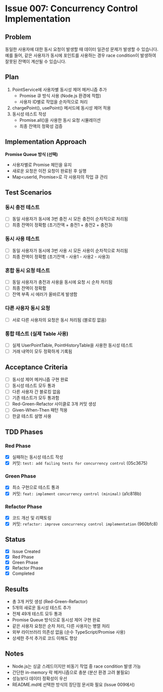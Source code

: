 # Issue 007: Concurrency Control Implementation

## Problem
동일한 사용자에 대한 동시 요청이 발생할 때 데이터 일관성 문제가 발생할 수 있습니다. 예를 들어, 같은 사용자가 동시에 포인트를 사용하는 경우 race condition이 발생하여 잘못된 잔액이 계산될 수 있습니다.

## Plan
1. PointService에 사용자별 동시성 제어 메커니즘 추가
   - Promise 큐 방식 사용 (Node.js 환경에 적합)
   - 사용자 ID별로 작업을 순차적으로 처리
2. chargePoint(), usePoint() 메서드에 동시성 제어 적용
3. 동시성 테스트 작성
   - Promise.all()을 사용한 동시 요청 시뮬레이션
   - 최종 잔액의 정확성 검증

## Implementation Approach
**Promise Queue 방식 (선택)**
- 사용자별로 Promise 체인을 유지
- 새로운 요청은 이전 요청이 완료된 후 실행
- Map<userId, Promise>로 각 사용자의 작업 큐 관리

## Test Scenarios

### 동시 충전 테스트
- [ ] 동일 사용자가 동시에 3번 충전 시 모든 충전이 순차적으로 처리됨
- [ ] 최종 잔액이 정확함 (초기잔액 + 충전1 + 충전2 + 충전3)

### 동시 사용 테스트
- [ ] 동일 사용자가 동시에 3번 사용 시 모든 사용이 순차적으로 처리됨
- [ ] 최종 잔액이 정확함 (초기잔액 - 사용1 - 사용2 - 사용3)

### 혼합 동시 요청 테스트
- [ ] 동일 사용자가 충전과 사용을 동시에 요청 시 순차 처리됨
- [ ] 최종 잔액이 정확함
- [ ] 잔액 부족 시 에러가 올바르게 발생함

### 다른 사용자 동시 요청
- [ ] 서로 다른 사용자의 요청은 동시 처리됨 (블로킹 없음)

### 통합 테스트 (실제 Table 사용)
- [ ] 실제 UserPointTable, PointHistoryTable을 사용한 동시성 테스트
- [ ] 거래 내역이 모두 정확하게 기록됨

## Acceptance Criteria
- [ ] 동시성 제어 메커니즘 구현 완료
- [ ] 동시성 테스트 모두 통과
- [ ] 다른 사용자 간 블로킹 없음
- [ ] 기존 테스트가 모두 통과함
- [ ] Red-Green-Refactor 사이클로 3개 커밋 생성
- [ ] Given-When-Then 패턴 적용
- [ ] 한글 테스트 설명 사용

## TDD Phases
### Red Phase
- [x] 실패하는 동시성 테스트 작성
- [x] 커밋: `test: add failing tests for concurrency control` (05c3675)

### Green Phase
- [x] 최소 구현으로 테스트 통과
- [x] 커밋: `feat: implement concurrency control (minimal)` (a1c818b)

### Refactor Phase
- [x] 코드 개선 및 리팩토링
- [x] 커밋: `refactor: improve concurrency control implementation` (960bfc8)

## Status
- [x] Issue Created
- [x] Red Phase
- [x] Green Phase
- [x] Refactor Phase
- [x] Completed

## Results
- 총 3개 커밋 생성 (Red-Green-Refactor)
- 5개의 새로운 동시성 테스트 추가
- 전체 49개 테스트 모두 통과
- Promise Queue 방식으로 동시성 제어 구현 완료
- 같은 사용자 요청은 순차 처리, 다른 사용자는 병렬 처리
- 외부 라이브러리 의존성 없음 (순수 TypeScript/Promise 사용)
- 상세한 주석 추가로 코드 이해도 향상

## Notes
- Node.js는 싱글 스레드이지만 비동기 작업 중 race condition 발생 가능
- 간단한 in-memory 락 메커니즘으로 충분 (분산 환경 고려 불필요)
- 성능보다 데이터 정확성이 우선
- README.md에 선택한 방식의 장단점 문서화 필요 (Issue 009에서)
